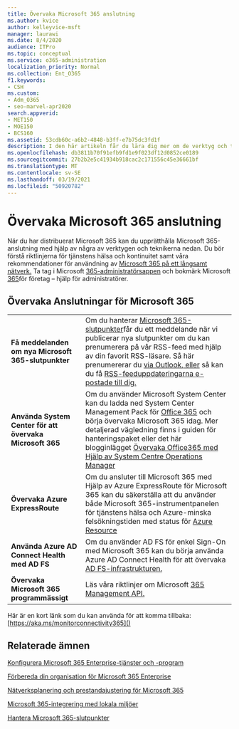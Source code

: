 ```yaml
---
title: Övervaka Microsoft 365 anslutning
ms.author: kvice
author: kelleyvice-msft
manager: laurawi
ms.date: 8/4/2020
audience: ITPro
ms.topic: conceptual
ms.service: o365-administration
localization_priority: Normal
ms.collection: Ent_O365
f1.keywords:
- CSH
ms.custom:
- Adm_O365
- seo-marvel-apr2020
search.appverid:
- MET150
- MOE150
- BCS160
ms.assetid: 53cdb60c-a6b2-4848-b3ff-e7b75dc3fd1f
description: I den här artikeln får du lära dig mer om de verktyg och tekniker du kan använda för att övervaka och underhålla Microsoft 365-anslutningar.
ms.openlocfilehash: db3811b70f91efb9fd1e9f023df12d0852ce0189
ms.sourcegitcommit: 27b2b2e5c41934b918cac2c171556c45e36661bf
ms.translationtype: MT
ms.contentlocale: sv-SE
ms.lasthandoff: 03/19/2021
ms.locfileid: "50920782"
---
```

# <a name="monitor-microsoft-365-connectivity"></a>Övervaka Microsoft 365 anslutning

När du har distribuerat Microsoft 365 kan du upprätthålla Microsoft 365-anslutning med hjälp av några av verktygen och teknikerna nedan. Du bör förstå riktlinjerna [](/office365/servicedescriptions/office-365-platform-service-description/service-health-and-continuity) för tjänstens hälsa och kontinuitet samt våra rekommendationer för användning av [Microsoft 365 på ett långsamt nätverk.](https://support.office.com/article/fd16c8d2-4799-4c39-8fd7-045f06640166) Ta tag i Microsoft [365-administratörsappen](https://blogs.office.com/2015/03/13/administer-on-the-go-with-the-updated-office-365-admin-app/) och bokmärk Microsoft [365](https://support.office.com/article/17d3ff3f-3601-466e-b5a1-482b31cfb791)för företag – hjälp för administratörer.
  
## <a name="monitoring-microsoft-365-connectivity"></a>Övervaka Anslutningar för Microsoft 365

|||
|:-----|:-----|
|**Få meddelanden om nya Microsoft 365-slutpunkter** <br/> |Om du hanterar [Microsoft 365-slutpunkter](https://support.office.com/article/99cab9d4-ef59-4207-9f2b-3728eb46bf9a)får du ett meddelande när vi publicerar nya slutpunkter om du kan prenumerera på vår RSS-feed med hjälp av din favorit RSS-läsare. Så här prenumererar du [via Outlook, eller](https://go.microsoft.com/fwlink/p/?LinkId=532416) så kan du få [RSS-feeduppdateringarna e-postade till dig.](https://go.microsoft.com/fwlink/p/?LinkId=532417)  <br/> |
|**Använda System Center för att övervaka Microsoft 365** <br/> |Om du använder Microsoft System Center kan du ladda ned System Center Management Pack för [Office 365](https://www.microsoft.com/download/details.aspx?id=43708) och börja övervaka Microsoft 365 idag. Mer detaljerad vägledning finns i guiden för hanteringspaket eller det här blogginlägget [Övervaka Office365 med Hjälp av System Centre Operations Manager](https://blogs.msdn.com/b/mvpawardprogram/archive/2015/07/08/office365-monitoring-using-system-centre-operations-manager.aspx) <br/> |
|**Övervaka Azure ExpressRoute** <br/> |Om du ansluter till Microsoft 365 med Hjälp av Azure ExpressRoute för Microsoft 365 kan du säkerställa att du använder både Microsoft 365-instrumentpanelen för tjänstens hälsa och Azure-minska felsökningstiden med status för [Azure Resource](https://azure.microsoft.com/blog/reduce-troubleshooting-time-with-azure-resource-health/) <br/> |
|**Använda Azure AD Connect Health med AD FS** <br/> |Om du använder AD FS för enkel Sign-On med Microsoft 365 kan du börja använda Azure AD Connect Health för att övervaka [AD FS-infrastrukturen.](/azure/active-directory/hybrid/how-to-connect-health-adfs)  <br/> |
|**Övervaka Microsoft 365 programmässigt** <br/> |Läs våra riktlinjer om Microsoft [365 Management API.](/office/office-365-management-api/office-365-management-apis-overview)  <br/> |

Här är en kort länk som du kan använda för att komma tillbaka: [https://aka.ms/monitorconnectivity365]()
  
## <a name="related-topics"></a>Relaterade ämnen

[Konfigurera Microsoft 365 Enterprise-tjänster och -program](configure-services-and-applications.md)
  
[Förbereda din organisation för Microsoft 365 Enterprise](get-your-organization-ready-for-office-365.md)
  
[Nätverksplanering och prestandajustering för Microsoft 365](network-planning-and-performance.md)
  
[Microsoft 365-integrering med lokala miljöer](microsoft-365-integration.md)
  
[Hantera Microsoft 365-slutpunkter](managing-office-365-endpoints.md)